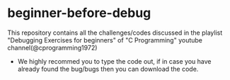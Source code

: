 # beginner-before-debug
This repository contains all the challenges/codes discussed in the playlist "Debugging Exercises for beginners" 
of "C Programming" youtube channel(@cprogramming1972)

* We highly recommed you to type the code out, if in case you have already found the bug/bugs then you can download the code.

